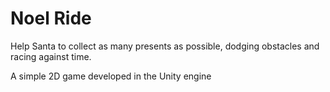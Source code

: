 # Noel Ride

<p style="text-decoration:justify;">
  Help Santa to collect as many presents as possible, dodging obstacles and racing against time.
</p>
<p style="text-decoration:justify;"> 
  A simple 2D game developed in the Unity engine
</p>
